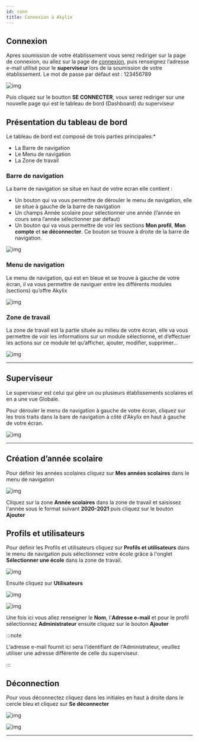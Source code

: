 ```yaml
---
id: conn
title: Connexion à Akylix
---
```


## Connexion

Apres soumission de votre établissement vous serez rediriger sur la page de connexion, ou allez sur la page de [connexion](https://app.akylix.com/login), puis renseignez l’adresse e-mail utilisé pour le **superviseur** lors de la soumission de votre établissement. Le mot de passe par défaut est : 123456789

![img](../static/img/connexionSuperviseur.png)

Puis cliquez sur le boutton **SE CONNECTER**, vous serez rediriger sur une nouvelle page qui est le tableau de bord (Dashboard) du superviseur

## Présentation du tableau de bord

Le tableau de bord est composé de trois parties principales:*
- La Barre de navigation
- Le Menu de navigation
- La Zone de travail

### Barre de navigation

La barre de navigation se situe en haut de votre ecran elle contient :

- Un bouton qui va vous permettre de dérouler le menu de navigation, elle se situe à gauche de la barre de navigation
- Un champs Année scolaire pour sélectionner une année (l’année en cours sera l’année sélectionner par défaut)
- Un bouton qui va vous permettre de voir les sections **Mon profil**, **Mon compte** et **se déconnecter**. Ce bouton se trouve à droite de la barre de navigation.

![img](../static/img/Presentation/tBarNav.PNG)

### Menu de navigation

Le menu de navigation, qui est en bleue et se trouve à gauche de votre écran, il va vous permettre de naviguer entre les différents modules (sections) qu’offre Akylix

![img](../static/img/Presentation/MenuNavigation.PNG)

### Zone de travail

La zone de travail est la partie située au milieu de votre écran, elle va vous permettre de voir les informations sur un module sélectionné, et d’effectuer les actions sur ce module tel qu’afficher, ajouter, modifier, supprimer...

![img](../static/img/Presentation/ZoneTravailPNG.PNG)

---

## Superviseur

Le superviseur est celui qui gère un ou plusieurs établissements scolaires et en a une vue Globale.

Pour dérouler le menu de navigation à gauche de votre écran, cliquez sur les trois traits dans la bare de navigation à côté d'Akylix en haut à gauche de votre écran.

![img](../static/img/Deroulant.png)

---

## Création d’année scolaire

Pour définir les années scolaires cliquez sur **Mes années scolaires** dans le menu de navigation

![img](../static/img/AnneeScolaires2.jpg)

Cliquez sur la zone **Année scolaires** dans la zone de travail et saisissez l'année sous le format suivant **2020-2021** puis cliquez sur le bouton **Ajouter**

## Profils et utilisateurs

Pour définir les Profils et utilisateurs cliquez sur **Profils et utilisateurs** dans le menu de navigation puis sélectionnez votre école grâce à l'onglet **Sélectionner une école** dans la zone de travail.

![img](../static/img/ProfilUtilisateur12.jpg)

Ensuite cliquez sur **Utilisateurs**

![img](../static/img/ProfilUtilisateur2.png)

![img](../static/img/ProfilUtilisateur3.png)

Une fois ici vous allez renseigner le **Nom**, l'**Adresse e-mail** et pour le profil sélectionnez **Administrateur** ensuite cliquez sur le bouton **Ajouter**

:::note

L'adresse e-mail fournit ici sera l'identifiant de l'Administrateur, veuillez utiliser une adresse différente de celle du superviseur.

:::

## Déconnection
Pour vous déconnectez cliquez dans les initiales en haut à droite dans le cercle bleu et cliquez sur **Se déconnecter**

![img](../static/img/Deconnexion1.png)

![img](../static/img/deconnexions.png)


---